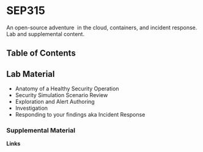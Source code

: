 # SEP315 

An open-source adventure ​ in the cloud, containers, ​and incident response​.  Lab and supplemental content.

## Table of Contents 

Lab Material
-----

* Anatomy of a Healthy Security Operation
* Security Simulation Scenario Review
* Exploration and Alert Authoring
* Investigation
* Responding to your findings aka Incident Response

### Supplemental Material

**Links** 